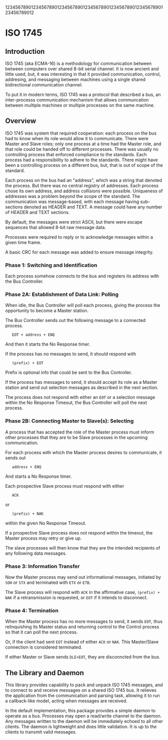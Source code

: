 123456789012345678901234567890123456789012345678901234567890123456789012

# ISO 1745

## Introduction

ISO 1745 (aka ECMA-16) is a methodology for communication between
between computers over shared 8-bit serial channel. It is now ancient
and little
used, but, it was interesting in that it provided communication,
control, addresing, and messaging between machines using a single
shared bidirectional communication channel.

To put it in modern terms, ISO 1745 was a protocol that described
a bus, an inter-processs communication mechanism that allows
communcation between multiple machines or multiple processes on
the same machine.

## Overview

ISO 1745 was system that required cooperation: each process on the bus
had to know when its role would allow it to communicate.  There were
Master and Slave roles; only one process at a time had the Master role, and
that role could be handed off to
different processes.  There was usually no controlling process that enforced 
compliance to the standards.  Each process had a responsibility to
adhere to the standards.  There might have been a controlling process on
a different bus, but, that is out of scope of the standard.

Each process on the bus had an "address", which was a string that
denoted the process.  But there was no central registry of
addresses.  Each process chose its own address, and address collisions
were possible.  Uniqueness of addresses was a problem beyond the scope
of the standard.  The communication was message-based, with 
each message having sub-sections denoted as HEADER and TEXT.
A message could have any number of HEADER and TEXT sections.

By default, the messages were strict ASCII, but there were escape
sequences that allowed 8-bit raw message data.

Processes were required to reply or to acknowledge messages within
a given time frame.

A basic CRC for each message was added to ensure message integrity.

### Phase 1: Switching and Identification

Each process somehow connects to the bus and registers its address
with the Bus Controller.

### Phase 2A: Establishment of Data Link: Polling

When idle, the Bus Controller will poll each process, giving the
process the opportunity to become a Master station.

The Bus Controller sends out the following message to a connected
process.

`   EOT + address + ENQ`

And then it starts the No Response timer.

If the process has no messages to send, it should respond with

`   (prefix) + EOT`

Prefix is optional info that could be sent to the Bus Controller.

If the process has messages to send, it should accept its
role as a Master station and send out selection
messages as described in the next section.

The process does not respond with either an `EOT` or a selection
message within the No Response Timeout, the Bus Controller
will poll the next process.

### Phase 2B: Connecting Master to Slave(s): Selecting

A process that has accepted the role of the Master process
must inform other processes that they are to be Slave
processes in the upcoming communication.

For each process with which the Master process desires
to communicate, it sends out

`   address + ENQ`

And starts a No Response timer.

Each prospective Slave process must respond with either

`   ACK`

or 

`   (prefix) + NAK`

within the given No Response Timeout.

If a prospective Slave process does not respond within the timeout,
the Master process may retry or give up.

The slave processes will then know that they are the intended
recipients of any following data messages.

### Phase 3: Information Transfer

Now the Master process may send out informational messages, initiated 
by `SOH` or `STX` and terminated with `ETX` or `ETB`.

The Slave process will respond with `ACK` in the affirmative case,
`(prefix) + NAK` if a retransmission is requested, or `EOT` if it
intends to disconnect.

### Phase 4: Termination

When the Master process has no more messages to send, it sends
`EOT`, thus relinquishing its Master status and returning control
to the Control process so that it can poll the next process.

Or, if the client had sent `EOT` instead of either `ACK` or `NAK`.
This Master/Slave connection is considered terminated.

If either Master or Slave sends `DLE+EOT`, they are disconncted
from the bus.

## The Library and Daemon

This library provides capability to pack and unpack ISO 1745 messages,
and to connect to and receive messages on a shared ISO 1745 bus.
It relieves the application from the communication and parsing task,
allowing it to run a callback-like model, acting when messages are
received.

In the default implementation, this package provides a simple
daemon to operate as a bus.
Processes may open a read/write channel to the daemon.  Any
messages written to the daemon will be immediately echoed to
all other clients. The daemon is lightweight and does little
validation. It is up to the clients to transmit valid messages.


